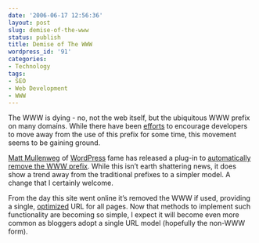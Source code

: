 ```yaml
---
date: '2006-06-17 12:56:36'
layout: post
slug: demise-of-the-www
status: publish
title: Demise of The WWW
wordpress_id: '91'
categories:
- Technology
tags:
- SEO
- Web Development
- WWW
---
```


The WWW is dying - no, not the web itself, but the ubiquitous WWW prefix on many domains. While there have been [efforts](http://no-www.org/) to encourage developers to move away from the use of this prefix for some time, this movement seems to be gaining ground.

[Matt Mullenweg](http://photomatt.net/) of [WordPress](http://wordpress.org/) fame has released a plug-in to [automatically remove the WWW prefix](http://photomatt.net/2006/06/13/wordpress-no-www/). While this isn’t earth shattering news, it does show a trend away from the traditional prefixes to a simpler model. A change that I certainly welcome.

From the day this site went online it’s removed the WWW if used, providing a single, [optimized](http://wisdump.com/webmastering/benefits-of-removing-www-from-your-url/) URL for all pages. Now that methods to implement such functionality are becoming so simple, I expect it will become even more common as bloggers adopt a single URL model (hopefully the non-WWW form).
